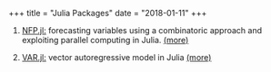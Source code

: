 +++
title = "Julia Packages"
date = "2018-01-11"
+++

1. [NFP.jl:](https://github.com/lucabrugnolini/NFP.jl)
forecasting variables using a combinatoric approach and exploiting parallel computing in Julia. [(more)](/code/nfp/)


2. [VAR.jl:](https://github.com/lucabrugnolini/VAR.jl)
vector autoregressive model in Julia [(more)](/code/var/)
